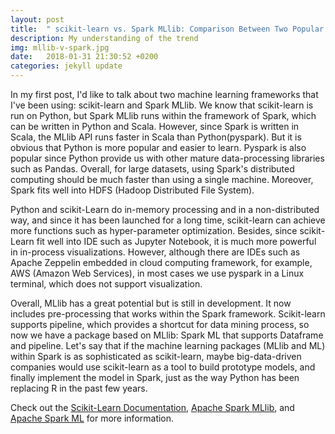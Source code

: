```yaml
---
layout: post
title:  " scikit-learn vs. Spark MLlib: Comparison Between Two Popular Machine Learning Frameworks"
description: My understanding of the trend
img: mllib-v-spark.jpg
date:   2018-01-31 21:30:52 +0200
categories: jekyll update
---
```

In my first post, I'd like to talk about two machine learning frameworks that I've been using: scikit-learn and Spark MLlib. We know that scikit-learn is run on Python, but Spark MLlib runs within the framework of Spark, which can be written in Python and Scala. However, since Spark is written in Scala, the MLlib API runs faster in Scala than Python(pyspark). But it is obvious that Python is more popular and easier to learn. Pyspark is also popular since Python provide us with other mature data-processing libraries such as Pandas. Overall, for large datasets, using Spark's distributed computing should be much faster than using a single machine. Moreover, Spark fits well into HDFS (Hadoop Distributed File System). 

Python and scikit-Learn do in-memory processing and in a non-distributed way, and since it has been launched for a long time, scikit-learn can achieve more functions such as hyper-parameter optimization. Besides, since scikit-Learn fit well into IDE such as Jupyter Notebook, it is much more powerful in in-process visualizations. However, although there are IDEs such as Apache Zeppelin embedded in cloud computing framework, for example, AWS (Amazon Web Services), in most cases we use pyspark in a Linux terminal, which does not support visualization.

Overall, MLlib has a great potential but is still in development. It now includes pre-processing that works within the Spark framework. Scikit-learn supports pipeline, which provides a shortcut for data mining process, so now we have a package based on MLlib: Spark ML that supports Dataframe and pipeline. Let's say that if the machine learning packages (MLlib and ML) within Spark is as sophisticated as scikit-learn, maybe big-data-driven companies would use scikit-learn as a tool to build prototype models, and finally implement the model in Spark, just as the way Python has been replacing R in the past few years.

Check out the [Scikit-Learn Documentation][scikit-learn], [Apache Spark MLlib][spark-mllib], and [Apache Spark ML][spark-ml] for more information. 

[scikit-learn]: http://scikit-learn.org/stable/
[spark-mllib]: http://spark.apache.org/mllib/
[spark-ml]: https://spark.apache.org/docs/1.2.2/ml-guide.html

